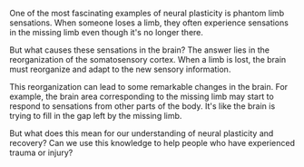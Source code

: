 One of the most fascinating examples of neural plasticity is phantom limb sensations. When someone loses a limb, they often experience sensations in the missing limb even though it's no longer there.

But what causes these sensations in the brain? The answer lies in the reorganization of the somatosensory cortex. When a limb is lost, the brain must reorganize and adapt to the new sensory information.

This reorganization can lead to some remarkable changes in the brain. For example, the brain area corresponding to the missing limb may start to respond to sensations from other parts of the body. It's like the brain is trying to fill in the gap left by the missing limb.

But what does this mean for our understanding of neural plasticity and recovery? Can we use this knowledge to help people who have experienced trauma or injury?